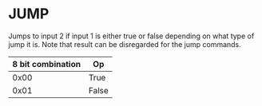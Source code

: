# JUMP

Jumps to input 2 if input 1 is either true or false depending on what type of jump it is. Note that result can be disregarded for the jump commands.


| 8 bit combination | Op       |
|-------------------|----------|
| 0x00              | True     |
| 0x01              | False    |
